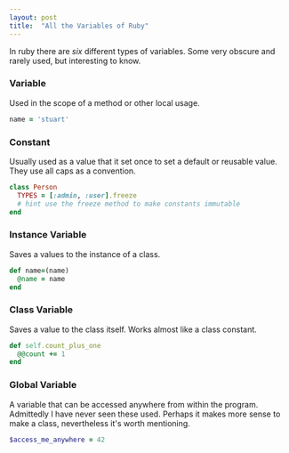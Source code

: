 ```yaml
---
layout: post
title:  "All the Variables of Ruby"
---
```

In ruby there are *six* different types of variables. Some very obscure and rarely used, but interesting to know.

### Variable
Used in the scope of a method or other local usage.
```ruby
name = 'stuart'
```

### Constant
Usually used as a value that it set once to set a default or reusable value. They use all caps as a convention.
```ruby
class Person
  TYPES = [:admin, :user].freeze
  # hint use the freeze method to make constants immutable
end
```

### Instance Variable
Saves a values to the instance of a class.
```ruby
def name=(name)
  @name = name
end
```

### Class Variable
Saves a value to the class itself. Works almost like a class constant.
```ruby
def self.count_plus_one
  @@count += 1
end
```

### Global Variable
A variable that can be accessed anywhere from within the program. Admittedly I have never seen these used. Perhaps it makes more sense to make a class, nevertheless it's worth mentioning.
```ruby
$access_me_anywhere = 42
```
